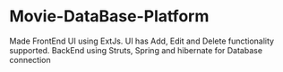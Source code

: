 # Movie-DataBase-Platform

Made FrontEnd UI using ExtJs. 
UI has Add, Edit and Delete functionality supported. 
BackEnd using Struts, Spring and hibernate for Database connection
